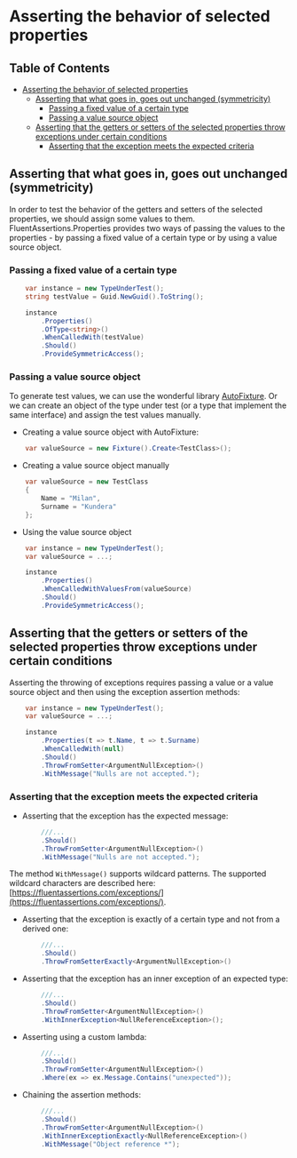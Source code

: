 # Asserting the behavior of selected properties

## Table of Contents
- [Asserting the behavior of selected properties](#asserting-the-behavior-of-selected-properties)
  * [Asserting that what goes in, goes out unchanged (symmetricity)](#asserting-that-what-goes-in--goes-out-unchanged--symmetricity-)
    + [Passing a fixed value of a certain type](#passing-a-fixed-value-of-a-certain-type)
    + [Passing a value source object](#passing-a-value-source-object)
  * [Asserting that the getters or setters of the selected properties throw exceptions under certain conditions](#asserting-that-the-getters-or-setters-of-the-selected-properties-throw-exceptions-under-certain-conditions)
    + [Asserting that the exception meets the expected criteria](#asserting-that-the-exception-meets-the-expected-criteria)


## Asserting that what goes in, goes out unchanged (symmetricity)
In order to test the behavior of the getters and setters of the selected properties, we should assign some values to them. FluentAssertions.Properties provides two ways of passing the values to the properties - by passing a fixed value of a certain type or by using a value source object.

### Passing a fixed value of a certain type

```csharp
    var instance = new TypeUnderTest();
    string testValue = Guid.NewGuid().ToString();

    instance
        .Properties()
        .OfType<string>()
        .WhenCalledWith(testValue)
        .Should()
        .ProvideSymmetricAccess();
```

### Passing a value source object
To generate test values, we can use the wonderful library [AutoFixture](https://github.com/AutoFixture/AutoFixture). Or we can create an object of the type under test (or a type that implement the same interface) and assign the test values manually.

- Creating a value source object with AutoFixture:

```csharp
    var valueSource = new Fixture().Create<TestClass>();
```

- Creating a value source object manually

```csharp
    var valueSource = new TestClass
    {
        Name = "Milan",
        Surname = "Kundera"
    };
```

* Using the value source object

```csharp
    var instance = new TypeUnderTest();
    var valueSource = ...;

    instance
        .Properties()
        .WhenCalledWithValuesFrom(valueSource)
        .Should()
        .ProvideSymmetricAccess();
```

## Asserting that the getters or setters of the selected properties throw exceptions under certain conditions


Asserting the throwing of exceptions requires passing a value or a value source object and then using the exception assertion methods:

```csharp
    var instance = new TypeUnderTest();
    var valueSource = ...;

    instance
        .Properties(t => t.Name, t => t.Surname)
        .WhenCalledWith(null)
        .Should()
        .ThrowFromSetter<ArgumentNullException>()
        .WithMessage("Nulls are not accepted.");
```

### Asserting that the exception meets the expected criteria 

* Asserting that the exception has the expected message:

```csharp
        ///...
        .Should()
        .ThrowFromSetter<ArgumentNullException>()
        .WithMessage("Nulls are not accepted.");
```

The method `WithMessage()` supports wildcard patterns. The supported wildcard characters are described here: [https://fluentassertions.com/exceptions/](https://fluentassertions.com/exceptions/).

* Asserting that the exception is exactly of a certain type and not from a derived one:

```csharp
        ///...
        .Should()
        .ThrowFromSetterExactly<ArgumentNullException>()
```

* Asserting that the exception has an inner exception of an expected type:

```csharp
        ///...
        .Should()
        .ThrowFromSetter<ArgumentNullException>()
        .WithInnerException<NullReferenceException>();
```

* Asserting using a custom lambda:

```csharp
        ///...
        .Should()
        .ThrowFromSetter<ArgumentNullException>()
        .Where(ex => ex.Message.Contains("unexpected"));
```

* Chaining the assertion methods:

```csharp
        ///...
        .Should()
        .ThrowFromSetter<ArgumentNullException>()
        .WithInnerExceptionExactly<NullReferenceException>()
        .WithMessage("Object reference *");
```